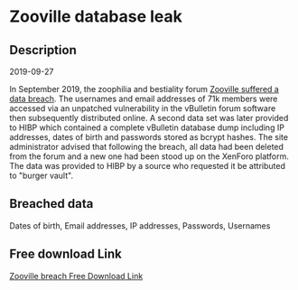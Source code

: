 # Zooville database leak

## Description

2019-09-27

In September 2019, the zoophilia and bestiality forum <a href="https://www.zooville.org/threads/security-incident-and-site-rebuild-september-2019.9/" target="_blank" rel="noopener">Zooville suffered a data breach</a>. The usernames and email addresses of 71k members were accessed via an unpatched vulnerability in the vBulletin forum software then subsequently distributed online. A second data set was later provided to HIBP which contained a complete vBulletin database dump including IP addresses, dates of birth and passwords stored as bcrypt hashes. The site administrator advised that following the breach, all data had been deleted from the forum and a new one had been stood up on the XenForo platform. The data was provided to HIBP by a source who requested it be attributed to &quot;burger vault&quot;.

## Breached data

Dates of birth, Email addresses, IP addresses, Passwords, Usernames

## Free download Link

[Zooville breach Free Download Link](https://tinyurl.com/2b2k277t)
